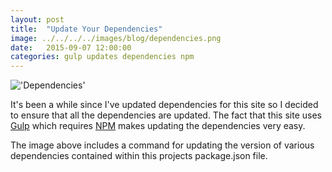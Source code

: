 ```yaml
---
layout: post
title:  "Update Your Dependencies"
image: ../../../../images/blog/dependencies.png
date:   2015-09-07 12:00:00
categories: gulp updates dependencies npm
---
```


!['Dependencies'][dependencies-image]

It's been a while since I've updated dependencies for this site so I decided to ensure that all the dependencies are updated.  The fact that this site uses [Gulp] which requires [NPM] makes updating the dependencies very easy.

The image above includes a command for updating the version of various dependencies contained within this projects package.json file.


[Gulp]:         http://gulpjs.com/
[NPM]:          http://npmjs.com/
[dependencies-image]:   ../../../../images/blog/dependencies.png "Gulp"